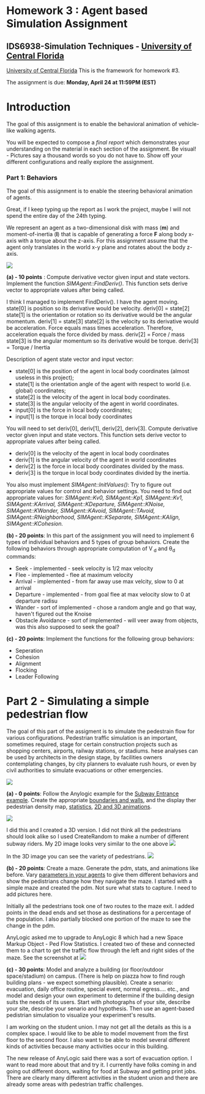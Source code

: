# Homework 3 : Agent based Simulation Assignment 

## IDS6938-Simulation Techniques - [University of Central Florida](http://www.ist.ucf.edu/grad/)

[University of Central Florida](http://www.ist.ucf.edu/grad/)
This is the framework for homework #3. 

The assignment is due: **Monday, April  24 at 11:59PM (EST)**

# Introduction
The goal of this assignment is to enable the behavioral animation of vehicle-like walking agents. 

You will be expected to compose a *final report* which demonstrates your understanding on the material in each section of the assignment. Be visual! - Pictures say a thousand words so you do not have to. Show off your different configurations and really explore the assignment.


### Part 1: Behaviors

The goal of this assignment is to enable the steering behavioral animation of agents.

Great, if I keep typing up the report as I work the project, maybe I will not spend the entire day of the 24th typing.

We represent an agent as a two-dimensional disk with mass (**m**) and moment-of-inertia (**I**) that is capable of generating a force **F** along body x-axis with a torque about the z-axis. For this assignment assume that the agent only translates in the world x-y plane and rotates about the body z-axis.

![](images/behavior.png?raw=true)

**(a) - 10 points** : Compute derivative vector given input and state vectors. Implement the function *SIMAgent::FindDeriv()*. This function sets derive vector to appropriate values after being called.

I think I managed to implement FindDeriv().  I have the agent moving.
state[0] is position so its derivative would be velocity.  deriv[0] = state[2]
state[1] is the orientation or rotation so its derivative would be the angular momentum.  deriv[1] = state[3]
state[2] is the velocity so its derivative would be acceleration.  Force equals mass times acceleration.  Therefore, acceleration equals the force divided by mass.  deriv[2] = Force / mass
state[3] is the angular momentum so its derivative would be torque.  deriv[3] = Torque / Inertia

Description of agent state vector and input vector:  
* state[0] is the position of the agent in local body coordinates (almost useless in this project);  
* state[1] is the orientation angle of the agent with respect to world (i.e. global) coordinates;  
* state[2] is the velocity of the agent  in local body coordinates.  
* state[3] is the angular velocity of the agent in world coordinates. 
* input[0] is the force in local body coordinates;  
* input[1] is the torque in local body coordinates

You will need to set deriv[0], deriv[1], deriv[2], deriv[3]. Compute derivative vector given input and state vectors. This function sets derive vector to appropriate values after being called. 
* deriv[0] is the velocity of the agent  in local body coordinates
* deriv[1] is the angular velocity of the agent in world coordinates
* deriv[2] is the force in local body coordinates divided by the mass.
* deriv[3] is the torque in local body coordinates divided by the inertia.

You also must implement *SIMAgent::InitValues()*: Try to figure out appropriate values for control and behavior settings. You need to find out appropriate values for: *SIMAgent::Kv0, SIMAgent::Kp1, SIMAgent::Kv1, SIMAgent::KArrival, SIMAgent::KDeparture,
SIMAgent::KNoise,	SIMAgent::KWander, SIMAgent::KAvoid, SIMAgent::TAvoid, SIMAgent::RNeighborhood, SIMAgent::KSeparate, SIMAgent::KAlign, SIMAgent::KCohesion.*


**(b) - 20 points**: In this part of the assignment you will need to implement 6 types of individual behaviors and 5 types of group behaviors. Create the following behaviors through appropriate computation of V<sub> d</sub>  and θ<sub>d</sub>  commands:
* Seek - implemented - seek velocity is 1/2 max velocity
* Flee - implemented - flee at maximum velocity
* Arrival - implemented - from far away use max velcity, slow to 0 at arrival
* Departure - implemented - from goal flee at max velocity slow to 0 at departure radisu
* Wander - sort of implemented - chose a random angle and go that way, haven't figured out the Knoise
* Obstacle Avoidance - sort of implemented - will veer away from objects, was this also supposed to seek the goal?

**(c) - 20 points**: Implement the functions for the following group behaviors: 
* Seperation
* Cohesion 
* Alignment 
* Flocking
* Leader Following

# Part 2 - Simulating a simple pedestrian flow

The goal of this part of the assigment is to simulate the pedestrain flow for various configurations. Pedestrian traffic simulation is an important, sometimes required, stage for certain construction projects such as shopping centers, airports, railway stations, or stadiums. hese analyses can be used by architects in the design stage, by facilities owners contemplating changes, by city planners to evaluate rush hours, or even by civil authorities to simulate evacuations or other emergencies. 

![](images/flow.png?raw=true)

**(a) - 0 points**: Follow the Anylogic example for the [Subway Entrance example](https://help.anylogic.com/index.jsp?topic=/com.xj.anylogic.help/html/_PL/tutorial/Subway_Entrance.html). Create the appropriate [boundaries and walls](https://help.anylogic.com/index.jsp?topic=/com.xj.anylogic.help/html/markup/Wall.html), and the display ther pedestrian density map, [statistics](https://help.anylogic.com/index.jsp?nav=/4_1_5), [2D and 3D animations](https://help.anylogic.com/index.jsp?topic=/com.xj.anylogic.help/html/_PL/reference/Animation.html).

![](images/density.png?raw=true)

I did this and I created a 3D version.  I did not think all the pedestrians should look alike so I used CreateRandom to make a number of different subway riders.
My 2D image looks very similar to the one above 
![](images/subway2d.png)

In the 3D image you can see the variety of pedestrians.
![](images/subway3d.png)

**(b) - 20 points**: Create a maze. Generate the pdm, stats, and animations like before. Vary [parameters in your agents](https://help.anylogic.com/index.jsp?topic=/com.xj.anylogic.help/html/_PL/reference/Attributes.html) to give them different behaviors and show the pedistrians change how they navigate the maze.
I started with a simple maze and created the pdm.  Not sure what stats to capture.  I need to add pictures here.

Initially all the pedestrians took one of two routes to the maze exit.  I added points in the dead ends and set those as destinations for a percentage of the population.  I also partially blocked one portion of the maze to see the change in the pdm.

AnyLogic asked me to upgrade to AnyLogic 8 which had a new Space Markup Object - Ped Flow Statistics.  I created two of these and connected them to a chart to get the traffic flow through the left and right sides of the maze.  See the screenshot at ![](images/maze2-inuse.png)

**(c) - 30 points**: Model and analyze a building (or floor/outdoor space/stadium) on campus. (There is help on piazza how to find rough building plans - we expect something plausible). Create a senario: evacuation, daily office routine, special event, normal egress.... etc., and model and design your own experiment to determine if the building design suits the needs of its users. Start with photographs of your site, describe your site, describe your senario and hypothesis. Then use an agent-based pedistrian simulation to visualize your experiment's results.

I am working on the student union.  I may not get all the details as this is a complex space.  I would like to be able to model movement from the first floor to the second floor.  I also want to be able to model several different kinds of activities because many activities occur in this building.  

The new release of AnyLogic said there was a sort of evacuation option.  I want to read more about that and try it.  I currently have folks coming in and going out different doors, waiting for food at Subway and getting print jobs.  There are clearly many different activities in the student union and there are already some areas with pedestrian traffic challenges.
